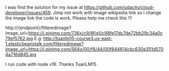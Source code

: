 I was find the solution for my issue at https://github.com/udacity/cloud-developer/issues/459.
Jimp not work with image wikipedia link so i change the image link the code is work.
Please help me check this !!!

http://{endpoint}/filteredimage?image_url=https://i.pinimg.com/736x/c9/8f/e1/c98fe17dc7de72bb29c34a0c79ef5762.jpg
E.g: 
http://tuanlm15-course3.us-east-1.elasticbeanstalk.com/filteredimage?image_url=https://i.pinimg.com/564x/00/f8/44/00f844614cbc630e351d5704a716d845.jpg

I run code with node v16.
Thanks
TuanLM15